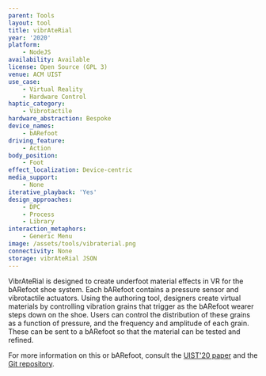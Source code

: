 ```yaml
---
parent: Tools
layout: tool
title: vibrAteRial
year: '2020'
platform:
    - NodeJS
availability: Available
license: Open Source (GPL 3)
venue: ACM UIST
use_case:
    - Virtual Reality
    - Hardware Control
haptic_category:
    - Vibrotactile
hardware_abstraction: Bespoke
device_names:
    - bARefoot
driving_feature:
    - Action
body_position:
    - Foot
effect_localization: Device-centric
media_support:
    - None
iterative_playback: 'Yes'
design_approaches:
    - DPC
    - Process
    - Library
interaction_metaphors:
    - Generic Menu
image: /assets/tools/vibraterial.png
connectivity: None
storage: vibrAteRial JSON
---
```

VibrAteRial is designed to create underfoot material effects in VR for the bARefoot shoe system.
Each bARefoot contains a pressure sensor and vibrotactile actuators.
Using the authoring tool, designers create virtual materials by controlling vibration grains that trigger as the bARefoot wearer steps down on the shoe.
Users can control the distribution of these grains as a function of pressure, and the frequency and amplitude of each grain.
These can be sent to a bARefoot so that the material can be tested and refined.

For more information on this or bARefoot, consult the [UIST'20 paper](https://doi.org/10.1145/3379337.3415828)
and the [Git repository](https://gitlab.cs.uni-saarland.de/fruchard/hapticexperiencegenerator).

